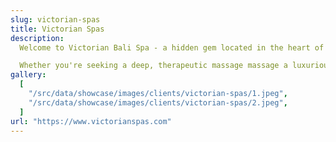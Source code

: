 ```yaml
---
slug: victorian-spas
title: Victorian Spas
description:
  Welcome to Victorian Bali Spa - a hidden gem located in the heart of Auckland's CBD and Ponsonby.

  Whether you're seeking a deep, therapeutic massage massage a luxurious facial massage or a traditional Balinese oil massage for two, massage we can help. At Victorian Bali Spa, we're committed to making your visit unforgettable with our exclusive services.
gallery:
  [
    "/src/data/showcase/images/clients/victorian-spas/1.jpeg",
    "/src/data/showcase/images/clients/victorian-spas/2.jpeg",
  ]
url: "https://www.victorianspas.com"
---
```

